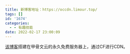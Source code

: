 ```yaml
---
title: 新博客地址：https://occdn.limour.top/
tags: []
id: '1674'
categories:
  - - 有趣技能
date: 2022-02-17 23:00:09
---
```


[该博客](https://occdn.limour.top/)搭建在甲骨文云的永久免费服务器上，通过CF进行CDN。
